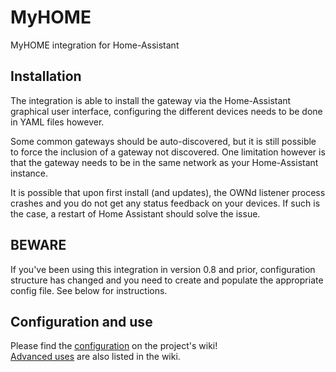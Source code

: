 # MyHOME
MyHOME integration for Home-Assistant

## Installation
The integration is able to install the gateway via the Home-Assistant graphical user interface, configuring the different devices needs to be done in YAML files however.

Some common gateways should be auto-discovered, but it is still possible to force the inclusion of a gateway not discovered. One limitation however is that the gateway needs to be in the same network as your Home-Assistant instance.

It is possible that upon first install (and updates), the OWNd listener process crashes and you do not get any status feedback on your devices. If such is the case, a restart of Home Assistant should solve the issue.

## BEWARE

If you've been using this integration in version 0.8 and prior, configuration structure has changed and you need to create and populate the appropriate config file. See below for instructions.


## Configuration and use

Please find the [configuration](https://github.com/anotherjulien/MyHOME/wiki/Configuration) on the project's wiki!  
[Advanced uses](https://github.com/anotherjulien/MyHOME/wiki/Advanced-uses) are also listed in the wiki.
